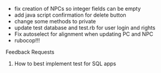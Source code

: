 - fix creation of NPCs so integer fields can be empty
- add java script confirmation for delete button
- change some methods to private
- update test database and test.rb for user login and rights
- Fix autoselect for alignment when updating PC and NPC
- rubocop!!!


Feedback Requests
1. How to best implement test for SQL apps
